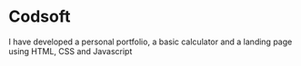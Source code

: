 # Codsoft
I have developed a personal portfolio, a basic calculator and a landing page using HTML, CSS and Javascript
